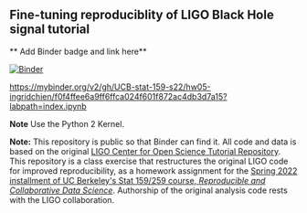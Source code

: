 ## Fine-tuning reproduciblity of LIGO Black Hole signal tutorial

** Add Binder badge and link here**

[![Binder](https://mybinder.org/badge_logo.svg)](https://mybinder.org/v2/gh/UCB-stat-159-s22/hw05-ingridchien/f0f4ffee6a9ff6ffca024f601f872ac4db3d7a15?labpath=index.ipynb)

https://mybinder.org/v2/gh/UCB-stat-159-s22/hw05-ingridchien/f0f4ffee6a9ff6ffca024f601f872ac4db3d7a15?labpath=index.ipynb

**Note** Use the Python 2 Kernel.

**Note:** This repository is public so that Binder can find it. All code and data is based on the original [LIGO Center for Open Science Tutorial Repository](https://github.com/losc-tutorial/LOSC_Event_tutorial). This repository is a class exercise that restructures the original LIGO code for improved reproducibility, as a homework assignment for the [Spring 2022 installment of UC Berkeley's Stat 159/259 course, _Reproducible and Collaborative Data Science_](https://ucb-stat-159-s22.github.io). Authorship of the original analysis code rests with the LIGO collaboration.
